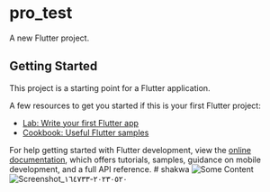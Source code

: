 # pro_test

A new Flutter project.

## Getting Started

This project is a starting point for a Flutter application.

A few resources to get you started if this is your first Flutter project:

- [Lab: Write your first Flutter app](https://docs.flutter.dev/get-started/codelab)
- [Cookbook: Useful Flutter samples](https://docs.flutter.dev/cookbook)

For help getting started with Flutter development, view the
[online documentation](https://docs.flutter.dev/), which offers tutorials,
samples, guidance on mobile development, and a full API reference.
#   s h a k w a 
 
 
<img src="https://github.com/yazanhmaed/shakwa-App/assets/93092669/844123c8-d297-47e0-850d-818b95440848" alt="Some Content">
![Screenshot_٢٠٢٣٠٥٢٠-١٦٤٧٣٣](https://github.com/yazanhmaed/shakwa-App/assets/93092669/844123c8-d297-47e0-850d-818b95440848)
